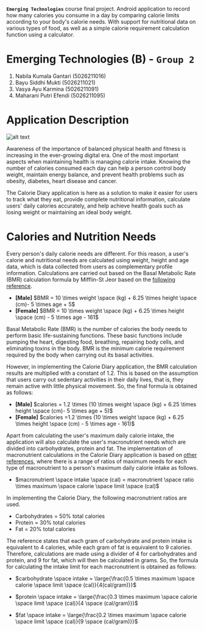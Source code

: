 **`Emerging Technologies`** course final project. Android application to record how many calories you consume in a day by comparing calorie limits according to your body's calorie needs. With support for nutritional data on various types of food, as well as a simple calorie requirement calculation function using a calculator.

# **Emerging Technologies (B) - `Group 2`**
1. Nabila Kumala Gantari (5026211016)
2. Bayu Siddhi Mukti (5026211021)
3. Vasya Ayu Karmina (5026211091)
4. Maharani Putri Efendi (5026211095)

# Application Description

![alt text](<mockup.png>)

Awareness of the importance of balanced physical health and fitness is increasing in the ever-growing digital era. One of the most important aspects when maintaining health is managing calorie intake. Knowing the number of calories consumed each day can help a person control body weight, maintain energy balance, and prevent health problems such as obesity, diabetes, heart disease and cancer.

The Calorie Diary application is here as a solution to make it easier for users to track what they eat, provide complete nutritional information, calculate users' daily calories accurately, and help achieve health goals such as losing weight or maintaining an ideal body weight.

# **Calories and Nutrition Needs**

Every person's daily calorie needs are different. For this reason, a user's calorie and nutritional needs are calculated using weight, height and age data, which is data collected from users as complementary profile information. Calculations are carried out based on the Basal Metabolic Rate (BMR) calculation formula by Mifflin-St Jeor based on the [following reference](https://www.calculator.net/calorie-calculator.html).

- **[Male]** $BMR = 10 \times weight \space (kg) + 6.25 \times height \space (cm)- 5 \times age + 5$
- **[Female]** $BMR = 10 \times weight \space (kg) + 6.25 \times height \space (cm) - 5 \times age - 161$

Basal Metabolic Rate (BMR) is the number of calories the body needs to perform basic life-sustaining functions. These basic functions include pumping the heart, digesting food, breathing, repairing body cells, and eliminating toxins in the body. BMR is the minimum calorie requirement required by the body when carrying out its basal activities.

However, in implementing the Calorie Diary application, the BMR calculation results are multiplied with a constant of 1.2. This is based on the assumption that users carry out sedentary activities in their daily lives, that is, they remain active with little physical movement. So, the final formula is obtained as follows:

- **[Male]** $calories = 1.2 \times (10 \times weight \space (kg) + 6.25 \times height \space (cm)- 5 \times age + 5)$
- **[Female]** $calories =1.2 \times (10 \times weight \space (kg) + 6.25 \times height \space (cm) - 5 \times age - 161)$

Apart from calculating the user's maximum daily calorie intake, the application will also calculate the user's macronutrient needs which are divided into carbohydrates, protein and fat. The implementation of macronutrient calculations in the Calorie Diary application is based on [other references](https://www.healthline.com/nutrition/how-to-count-macros), where there is a range of ratios of maximum needs for each type of macronutrient to a person's maximum daily calorie intake as follows.

- $macronutrient \space intake \space (cal) = macronutrient \space ratio \times maximum \space calorie \space limit \space (cal)$

In implementing the Calorie Diary, the following macronutrient ratios are used.
- Carbohydrates = 50% total calories
- Protein = 30% total calories
- Fat = 20% total calories

The reference states that each gram of carbohydrate and protein intake is equivalent to 4 calories, while each gram of fat is equivalent to 9 calories. Therefore, calculations are made using a divider of 4 for carbohydrates and protein, and 9 for fat, which will then be calculated in grams. So, the formula for calculating the intake limit for each macronutrient is obtained as follows:

- $carbohydrate \space intake = \large{\frac{0.5 \times maximum \space calorie \space limit \space (cal)}{4(cal/gram)}}$

- $protein \space intake = \large{\frac{0.3 \times maximum \space calorie \space limit \space (cal)}{4 \space (cal/gram)}}$

- $fat \space intake = \large{\frac{0.2 \times maximum \space calorie \space limit \space (cal)}{9 \space (cal/gram)}}$
